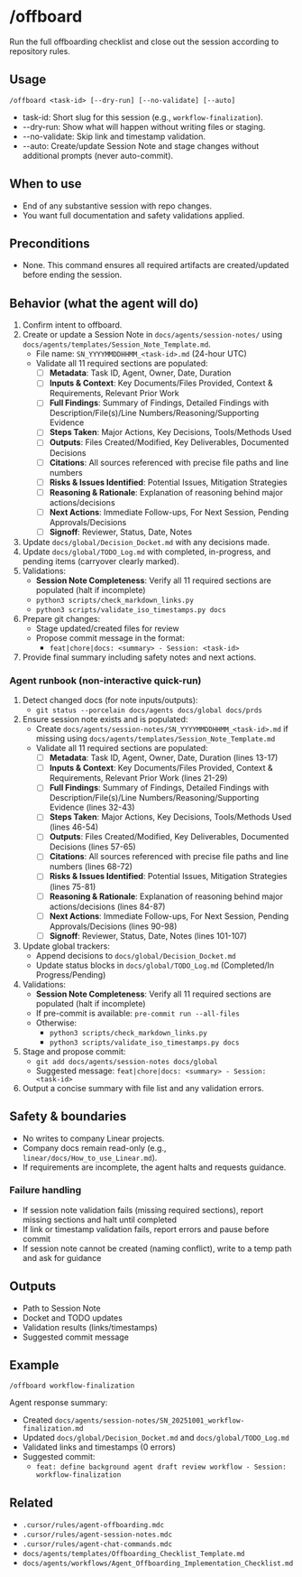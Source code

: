 # /offboard

Run the full offboarding checklist and close out the session according to repository rules.

## Usage

```
/offboard <task-id> [--dry-run] [--no-validate] [--auto]
```

- task-id: Short slug for this session (e.g., `workflow-finalization`).
- --dry-run: Show what will happen without writing files or staging.
- --no-validate: Skip link and timestamp validation.
- --auto: Create/update Session Note and stage changes without additional prompts (never auto-commit).

## When to use

- End of any substantive session with repo changes.
- You want full documentation and safety validations applied.

## Preconditions

- None. This command ensures all required artifacts are created/updated before ending the session.

## Behavior (what the agent will do)

1. Confirm intent to offboard.
2. Create or update a Session Note in `docs/agents/session-notes/` using `docs/agents/templates/Session_Note_Template.md`.
   - File name: `SN_YYYYMMDDHHMM_<task-id>.md` (24-hour UTC)
   - Validate all 11 required sections are populated:
     - [ ] **Metadata**: Task ID, Agent, Owner, Date, Duration
     - [ ] **Inputs & Context**: Key Documents/Files Provided, Context & Requirements, Relevant Prior Work
     - [ ] **Full Findings**: Summary of Findings, Detailed Findings with Description/File(s)/Line Numbers/Reasoning/Supporting Evidence
     - [ ] **Steps Taken**: Major Actions, Key Decisions, Tools/Methods Used
     - [ ] **Outputs**: Files Created/Modified, Key Deliverables, Documented Decisions
     - [ ] **Citations**: All sources referenced with precise file paths and line numbers
     - [ ] **Risks & Issues Identified**: Potential Issues, Mitigation Strategies
     - [ ] **Reasoning & Rationale**: Explanation of reasoning behind major actions/decisions
     - [ ] **Next Actions**: Immediate Follow-ups, For Next Session, Pending Approvals/Decisions
     - [ ] **Signoff**: Reviewer, Status, Date, Notes
3. Update `docs/global/Decision_Docket.md` with any decisions made.
4. Update `docs/global/TODO_Log.md` with completed, in-progress, and pending items (carryover clearly marked).
5. Validations:
   - **Session Note Completeness**: Verify all 11 required sections are populated (halt if incomplete)
   - `python3 scripts/check_markdown_links.py`
   - `python3 scripts/validate_iso_timestamps.py docs`
6. Prepare git changes:
   - Stage updated/created files for review
   - Propose commit message in the format:
     - `feat|chore|docs: <summary> - Session: <task-id>`
7. Provide final summary including safety notes and next actions.

### Agent runbook (non-interactive quick-run)

1. Detect changed docs (for note inputs/outputs):
   - `git status --porcelain docs/agents docs/global docs/prds`
2. Ensure session note exists and is populated:
   - Create `docs/agents/session-notes/SN_YYYYMMDDHHMM_<task-id>.md` if missing using `docs/agents/templates/Session_Note_Template.md`
   - Validate all 11 required sections are populated:
     - [ ] **Metadata**: Task ID, Agent, Owner, Date, Duration (lines 13-17)
     - [ ] **Inputs & Context**: Key Documents/Files Provided, Context & Requirements, Relevant Prior Work (lines 21-29)
     - [ ] **Full Findings**: Summary of Findings, Detailed Findings with Description/File(s)/Line Numbers/Reasoning/Supporting Evidence (lines 32-43)
     - [ ] **Steps Taken**: Major Actions, Key Decisions, Tools/Methods Used (lines 46-54)
     - [ ] **Outputs**: Files Created/Modified, Key Deliverables, Documented Decisions (lines 57-65)
     - [ ] **Citations**: All sources referenced with precise file paths and line numbers (lines 68-72)
     - [ ] **Risks & Issues Identified**: Potential Issues, Mitigation Strategies (lines 75-81)
     - [ ] **Reasoning & Rationale**: Explanation of reasoning behind major actions/decisions (lines 84-87)
     - [ ] **Next Actions**: Immediate Follow-ups, For Next Session, Pending Approvals/Decisions (lines 90-98)
     - [ ] **Signoff**: Reviewer, Status, Date, Notes (lines 101-107)
3. Update global trackers:
   - Append decisions to `docs/global/Decision_Docket.md`
   - Update status blocks in `docs/global/TODO_Log.md` (Completed/In Progress/Pending)
4. Validations:
   - **Session Note Completeness**: Verify all 11 required sections are populated (halt if incomplete)
   - If pre-commit is available: `pre-commit run --all-files`
   - Otherwise:
     - `python3 scripts/check_markdown_links.py`
     - `python3 scripts/validate_iso_timestamps.py docs`
5. Stage and propose commit:
   - `git add docs/agents/session-notes docs/global`
   - Suggested message: `feat|chore|docs: <summary> - Session: <task-id>`
6. Output a concise summary with file list and any validation errors.

## Safety & boundaries

- No writes to company Linear projects.
- Company docs remain read-only (e.g., `linear/docs/How_to_use_Linear.md`).
- If requirements are incomplete, the agent halts and requests guidance.

### Failure handling

- If session note validation fails (missing required sections), report missing sections and halt until completed
- If link or timestamp validation fails, report errors and pause before commit
- If session note cannot be created (naming conflict), write to a temp path and ask for guidance

## Outputs

- Path to Session Note
- Docket and TODO updates
- Validation results (links/timestamps)
- Suggested commit message

## Example

```
/offboard workflow-finalization
```

Agent response summary:

- Created `docs/agents/session-notes/SN_20251001_workflow-finalization.md`
- Updated `docs/global/Decision_Docket.md` and `docs/global/TODO_Log.md`
- Validated links and timestamps (0 errors)
- Suggested commit:
  - `feat: define background agent draft review workflow - Session: workflow-finalization`

## Related

- `.cursor/rules/agent-offboarding.mdc`
- `.cursor/rules/agent-session-notes.mdc`
- `.cursor/rules/agent-chat-commands.mdc`
- `docs/agents/templates/Offboarding_Checklist_Template.md`
- `docs/agents/workflows/Agent_Offboarding_Implementation_Checklist.md`
